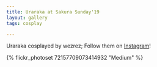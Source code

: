 ```yaml
---
title: Uraraka at Sakura Sunday'19
layout: gallery
tags: cosplay

---
```


Uraraka cosplayed by wezrez; Follow them on [Instagram](https://www.instagram.com/wezrez)!

{% flickr_photoset 72157709073414932 "Medium" %}